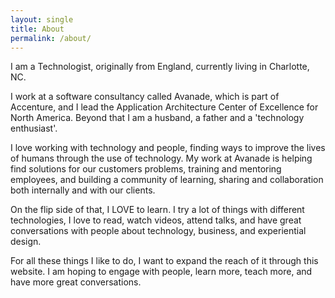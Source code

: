 ```yaml
---
layout: single
title: About
permalink: /about/
---
```


I am a Technologist, originally from England, currently living in Charlotte, NC.

I work at a software consultancy called Avanade, which is part of Accenture, and I lead the Application Architecture Center of Excellence for North America. Beyond that I am a husband, a father and a 'technology enthusiast'.

I love working with technology and people, finding ways to improve the lives of humans through the use of technology. My work at Avanade is helping find solutions for our customers problems, training and mentoring employees, and building a community of learning, sharing and collaboration both internally and with our clients.

On the flip side of that, I LOVE to learn. I try a lot of things with different technologies, I love to read, watch videos, attend talks, and have great conversations with people about technology, business, and experiential design.

For all these things I like to do, I want to expand the reach of it through this website. I am hoping to engage with people, learn more, teach more, and have more great conversations.